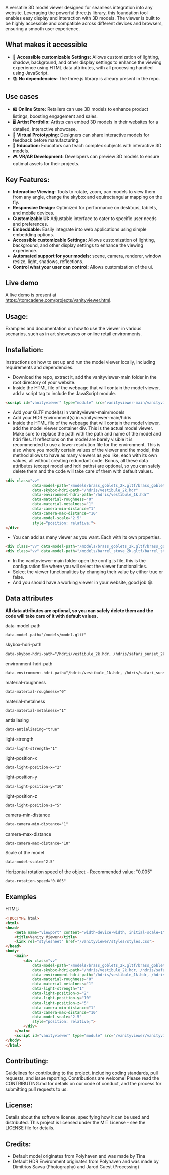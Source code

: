 A versatile 3D model viewer designed for seamless integration into any website. Leveraging the powerful three.js library, this foundation tool enables easy display and interaction with 3D models. The viewer is built to be highly accessible and compatible across different devices and browsers, ensuring a smooth user experience.

## What makes it accessible
- 📄 **Accessible customizable Settings:** Allows customization of lighting, shadow, background, and other display settings to enhance the viewing experience using HTML data attributes, with all processing handled using JavaScript.
- 📚 **No dependencies:** The three.js library is alreary present in the repo.

## Use cases
- 🛍️ **Online Store:** Retailers can use 3D models to enhance product listings, boosting engagement and sales.
- 🖥️ **Artist Portfolio:** Artists can embed 3D models in their websites for a detailed, interactive showcase.
- 🔧 **Virtual Prototyping:** Designers can share interactive models for feedback before manufacturing.
- 🏫 **Education:** Educators can teach complex subjects with interactive 3D models.
- 🎮 **VR/AR Development:** Developers can preview 3D models to ensure optimal assets for their projects.

## Key Features:
- **Interactive Viewing:** Tools to rotate, zoom, pan models to view them from any angle, change the skybox and equirectangular mapping on the fly.
- **Responsive Design:** Optimized for performance on desktops, tablets, and mobile devices.
- **Customizable UI:** Adjustable interface to cater to specific user needs and preferences.
- **Embeddable:** Easily integrate into web applications using simple embedding options.
- **Accessible customizable Settings:** Allows customization of lighting, background, and other display settings to enhance the viewing experience.
- **Automated support for your models:** scene, camera, renderer, window resize, light, shadows, reflections.
- **Control what your user can control:** Allows customization of the ui.

## Live demo
A live demo is present at https://tomcadene.com/projects/vanityviewer.html.
## Usage: 
Examples and documentation on how to use the viewer in various scenarios, such as in art showcases or online retail environments.

## Installation:
Instructions on how to set up and run the model viewer locally, including requirements and dependencies.

- Download the repo, extract it, add the vanityviewer-main folder in the root directory of your website.
- Inside the HTML file of the webpage that will contain the model viewer, add a script tag to include the JavaScript module.
```html
<script id="vanityviewer" type="module" src="vanityviewer-main/vanityviewer.js"></script>
```
- Add your GLTF model(s) in vanityviewer-main/models
- Add your HDR Environment(s) in vanityviewer-main/hdris
- Inside the HTML file of the webpage that will contain the model viewer, add the model viewer container div. This is the actual model viewer. Make sure to replace the path with the path and name of the model and hdri files. If reflections on the model are barely visible it is recommended to use a lower resolution file for the environment. This is also where you modify certain values of the viewer and the model, this method allows to have as many viewers as you like, each with its own values, all without creating redundant code. Bonus, all these data attributes (except model and hdri paths) are optional, so you can safely delete them and the code will take care of them with default values.
```html
<div class="vv" 
            data-model-path="/models/brass_goblets_2k.gltf/brass_goblets_2k.gltf"
            data-skybox-hdri-path="/hdris/vestibule_2k.hdr" 
            data-environment-hdri-path="/hdris/vestibule_1k.hdr"
            data-material-roughness="0"
            data-material-metalness="1"
            data-camera-min-distance="1"
            data-camera-max-distance="10" 
            data-model-scale="2.5"
            style="position: relative;">
</div>
```
- You can add as many viewer as you want. Each with its own properties.
```html
<div class="vv" data-model-path="/models/brass_goblets_2k.gltf/brass_goblets_2k.gltf" data-skybox-hdri-path="/hdris/vestibule_2k.hdr" data-environment-hdri-path="/hdris/vestibule_1k.hdr" data-model-scale="1" style="position: relative;"></div>
<div class="vv" data-model-path="/models/barrel_stove_2k.gltf/barrel_stove_2k.gltf" data-skybox-hdri-path="/hdris/safari_sunset_2k.hdr" data-environment-hdri-path="/hdris/safari_sunset_2k.hdr" data-model-scale="2.5" style="position: relative;"></div>

```
- In the vanityviewer-main folder open the config.js file, this is the configuration file where you will select the viewer functionalities.
- Select the viewer functionalities by changing their value by either true or false.
- And you should have a working viewer in your website, good job 😀.

## Data attributes
**All data attributes are optional, so you can safely delete them and the code will take care of it with default values.**

data-model-path
```html
data-model-path="/models/model.gltf"
```
skybox-hdri-path
```html
data-skybox-hdri-path="/hdris/vestibule_2k.hdr, /hdris/safari_sunset_2k.hdr"
```
environment-hdri-path
```html
data-environment-hdri-path="/hdris/vestibule_1k.hdr, /hdris/safari_sunset_2k.hdr"
```
material-roughness
```html
data-material-roughness="0"
```
material-metalness
```html
data-material-metalness="1"
```
antialiasing
```html
data-antialiasing="true"
```
light-strength
```html
data-light-strength="1"
```
light-position-x
```html
data-light-position-x="2"
```
light-position-y
```html
data-light-position-y="10"
```
light-position-z
```html
data-light-position-z="5"
```
camera-min-distance
```html
data-camera-min-distance="1"
```
camera-max-distance
```html
data-camera-max-distance="10"
```
Scale of the model
```html
data-model-scale="2.5"
```
Horizontal rotation speed of the object - Recommended value: "0.005"
```html
data-rotation-speed="0.005"
```

## Examples
HTML:
```html
<!DOCTYPE html>
<html>
<head>
    <meta name="viewport" content="width=device-width, initial-scale=1">
    <title>Vanity Viewer</title>
    <link rel="stylesheet" href="/vanityviewer/styles/styles.css">
</head>
<body>
    <main>
        <div class="vv"
            data-model-path="/models/brass_goblets_2k.gltf/brass_goblets_2k.gltf"
            data-skybox-hdri-path="/hdris/vestibule_2k.hdr, /hdris/safari_sunset_2k.hdr"
            data-environment-hdri-path="/hdris/vestibule_1k.hdr, /hdris/safari_sunset_2k.hdr"
            data-material-roughness="0"
            data-material-metalness="1"
            data-light-strength="1"
            data-light-position-x="2"
            data-light-position-y="10"
            data-light-position-z="5"
            data-camera-min-distance="1"
            data-camera-max-distance="10"
            data-model-scale="2.5"
            style="position: relative;">
        </div>
    </main>
    <script id="vanityviewer" type="module" src="/vanityviewer/vanityviewer.js"></script>
</body>
</html>
```

## Contributing:
Guidelines for contributing to the project, including coding standards, pull requests, and issue reporting.
Contributions are welcome! Please read the CONTRIBUTING.md for details on our code of conduct, and the process for submitting pull requests to us.

## License:
Details about the software license, specifying how it can be used and distributed.
This project is licensed under the MIT License - see the LICENSE file for details.

## Credits:
- Default model originates from Polyhaven and was made by Tina
- Default HDR Environment originates from Polyhaven and was made by Dimitrios Savva (Photography) and  Jarod Guest (Processing)
